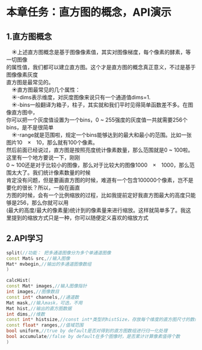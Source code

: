 # **本章任务：直方图的概念，API演示**  
## **1.直方图概念**  
&emsp;&#9728;上述直方图概念是基于图像像素值，其实对图像梯度，每个像素的酵素，等一切图像  
的属性值，我们都可以建立直方图。这个才是直方图的概念真正意义，不过是基于图像像素灰度  
直方图是最常见的。  
&emsp;&#9728;直方图最常见的几个属性：  
&emsp;&#9728;-dims表示维度，对灰度图像来说只有一个通道值dims=1.    
&emsp;&#9728;-bins一般翻译为箱子，柱子，其实就和我们平时见得简单函数差不多。在图像直方图中，  
你可以把一个灰度值设置为一个bins，0 ~ 255强度的灰度值一共就需要256个bins，是不是很简单  
&emsp;&#9728;-range就是范围啦，规定一个bins能够达到的最大和最小的范围。比如一张图片10　×　10，那么就有100个像素。    
然后前面已经说过，直方图是按照亮度统计像素数量，那么范围就是0 ~ 100啦。这里有一个地方要说一下，刚刚  
0 ~ 100还是对于比较小的图像，那么对于比较大的图像1000　×　1000，那么范围太大了。我们统计像素数量的时候  
肯定没有问题，但是要画直方图的时候，难道有一个包含100000个像素，岂不是要化的很长？所以，一般在画直  
方图的时候，会有一个比例缩放的过程，比如我提前定好我直方图最大的高度只能够是256，那么你就可以用  
(最大的高度/最大的像素量)统计到的像素量来进行缩放。这样就简单多了。我这里提到的缩放方式只是一种，你可以随便定义喜欢的缩放方式  
## **2.API学习**  
```c++
split(//功能： 把多通道图像分为多个单通道图像
const Mat& src,//输入图像
Mat* mvbegin,//输出的多通道图像数组
)

calcHist(
const Mat* images,//输入图像指针
int images,//图像数目
const int* channels,//通道数
Mat mask,//输入mask，可选，不用
Mat hist,//输出的直方图数据
int dims,//维数
const int* histsize,//const int*类型的histSize，存放每个维度的直方图尺寸的数组。简单把直方图看作一个一个的竖条的话，就是每一维上竖条的个数
const float* ranges,//值域范围
bool uniform,//true by default是否对得到的直方图数组进行归一化处理
bool accumulate//false by default在多个图像时，是否累计计算像素值得个数
)
```
